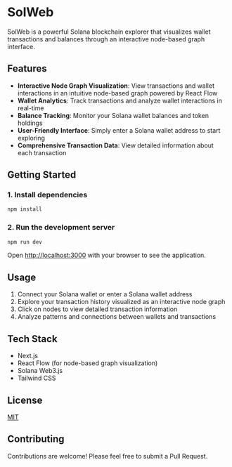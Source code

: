 # SolWeb

SolWeb is a powerful Solana blockchain explorer that visualizes wallet transactions and balances through an interactive node-based graph interface.


## Features

- **Interactive Node Graph Visualization**: View transactions and wallet interactions in an intuitive node-based graph powered by React Flow
- **Wallet Analytics**: Track transactions and analyze wallet interactions in real-time
- **Balance Tracking**: Monitor your Solana wallet balances and token holdings
- **User-Friendly Interface**: Simply enter a Solana wallet address to start exploring
- **Comprehensive Transaction Data**: View detailed information about each transaction

## Getting Started

### 1. Install dependencies

```bash
npm install
```

### 2. Run the development server

```bash
npm run dev
```

Open [http://localhost:3000](http://localhost:3000) with your browser to see the application.

## Usage

1. Connect your Solana wallet or enter a Solana wallet address
2. Explore your transaction history visualized as an interactive node graph
3. Click on nodes to view detailed transaction information
4. Analyze patterns and connections between wallets and transactions

## Tech Stack

- Next.js
- React Flow (for node-based graph visualization)
- Solana Web3.js
- Tailwind CSS

## License

[MIT](LICENSE)

## Contributing

Contributions are welcome! Please feel free to submit a Pull Request.

